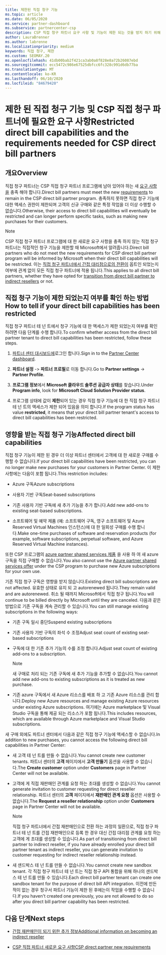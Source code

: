 ```yaml
---
title: 제한된 직접 청구 기능
ms.topic: article
ms.date: 06/05/2020
ms.service: partner-dashboard
ms.subservice: partnercenter-csp
description: CSP 직접 청구 파트너 요구 사항 및 기능이 제한 되는 것을 방지 하기 위해 수행할 작업에 대해 알아봅니다. 기능이 제한 되었는지 확인 합니다.
author: LauraBrenner
ms.author: labrenne
ms.localizationpriority: medium
keywords: 직접 청구, 제한
ms.custom: SEOMAY.20
ms.openlocfilehash: 41db00bab2f421ca3ab0a8f828e8a72b26087ebd
ms.sourcegitcommit: ecc5472c986e67525dbfcc6fc328c991d6db77ba
ms.translationtype: MT
ms.contentlocale: ko-KR
ms.lasthandoff: 06/10/2020
ms.locfileid: "84679420"
---
```

# <a name="restricted-direct-bill-capabilities-and-the-requirements-needed-for-csp-direct-bill-partners"></a><span data-ttu-id="9632c-105">제한 된 직접 청구 기능 및 CSP 직접 청구 파트너에 필요한 요구 사항</span><span class="sxs-lookup"><span data-stu-id="9632c-105">Restricted direct bill capabilities and the requirements needed for CSP direct bill partners</span></span>  

## <a name="overview"></a><span data-ttu-id="9632c-106">개요</span><span class="sxs-lookup"><span data-stu-id="9632c-106">Overview</span></span>

<span data-ttu-id="9632c-107">직접 청구 파트너는 CSP 직접 청구 파트너 프로그램에 남아 있어야 하는 새 [요구 사항을](direct-partner-new-requirements.md) 충족 해야 합니다.</span><span class="sxs-lookup"><span data-stu-id="9632c-107">Direct bill partners must meet the new [requirements](direct-partner-new-requirements.md) to remain in the CSP direct bill partner program.</span></span> <span data-ttu-id="9632c-108">충족하지 못하면 직접 청구 기능에 대한 액세스 권한이 제한되며 고객의 신규 구매와 같은 특정 작업을 더 이상 수행할 수 없습니다.</span><span class="sxs-lookup"><span data-stu-id="9632c-108">Otherwise, their access to direct bill capabilities will eventually be restricted and can longer perform specific tasks, such as making new purchases for their customers.</span></span>

> [!Note]
> <span data-ttu-id="9632c-109">CSP 직접 청구 파트너 프로그램에 대 한 새로운 요구 사항을 충족 하지 않는 직접 청구 파트너는 직접적인 청구 기능을 제한할 때 Microsoft에서 알려줍니다.</span><span class="sxs-lookup"><span data-stu-id="9632c-109">Direct bill partners who do not meet the new requirements for CSP direct bill partner program will be informed by Microsoft when their direct bill capabilities will be restricted.</span></span> <span data-ttu-id="9632c-110">이는 [직접 청구 파트너에서 간접 대리점으로의 전환이](transition-direct-to-indirect.md) 옵트인 되었는지 여부에 관계 없이 모든 직접 청구 파트너에 적용 됩니다.</span><span class="sxs-lookup"><span data-stu-id="9632c-110">This applies to all direct bill partners, whether they have opted for [transition from direct bill partner to indirect resellers](transition-direct-to-indirect.md) or not.</span></span>  

## <a name="how-to-tell-if-your-direct-bill-capabilities-has-been-restricted"></a><span data-ttu-id="9632c-111">직접 청구 기능이 제한 되었는지 여부를 확인 하는 방법</span><span class="sxs-lookup"><span data-stu-id="9632c-111">How to tell if your direct bill capabilities has been restricted</span></span>

<span data-ttu-id="9632c-112">직접 청구 파트너 테 넌 트에서 청구 기능에 대 한 액세스가 제한 되었는지 여부를 확인 하려면 다음 단계를 수행 합니다.</span><span class="sxs-lookup"><span data-stu-id="9632c-112">To confirm whether access from the direct bill partner tenant to direct bill capabilities has been restricted, follow these steps.</span></span>

1. <span data-ttu-id="9632c-113">[파트너 센터 대시보드에](https://partner.microsoft.com/dashboard)로그인 합니다.</span><span class="sxs-lookup"><span data-stu-id="9632c-113">Sign in to the [Partner Center dashboard](https://partner.microsoft.com/dashboard).</span></span>

2. <span data-ttu-id="9632c-114">**파트너 설정**  ->  **파트너 프로필**로 이동 합니다.</span><span class="sxs-lookup"><span data-stu-id="9632c-114">Go to **Partner settings** -> **Partner Profile**.</span></span>

3. <span data-ttu-id="9632c-115">**프로그램 정보**에서 **Microsoft 클라우드 솔루션 공급자 상태**를 찾습니다.</span><span class="sxs-lookup"><span data-stu-id="9632c-115">Under **Program info**, look for **Microsoft Cloud Solution Provider status**.</span></span>

4. <span data-ttu-id="9632c-116">프로그램 상태에 값이 **제한**되어 있는 경우 직접 청구 기능에 대 한 직접 청구 파트너 테 넌 트의 액세스가 제한 되어 있음을 의미 합니다.</span><span class="sxs-lookup"><span data-stu-id="9632c-116">If the program status has value **restricted**, it means that your direct bill partner tenant's access to direct bill capabilities has been restricted.</span></span>

## <a name="affected-direct-bill-capabilities"></a><span data-ttu-id="9632c-117">영향을 받는 직접 청구 기능</span><span class="sxs-lookup"><span data-stu-id="9632c-117">Affected direct bill capabilities</span></span>

<span data-ttu-id="9632c-118">직접 청구 기능이 제한 된 경우 더 이상 파트너 센터에서 고객에 대 한 새로운 구매를 수행할 수 없습니다.</span><span class="sxs-lookup"><span data-stu-id="9632c-118">If your direct bill capabilities have been restricted, you can no longer make new purchases for your customers in Partner Center.</span></span> <span data-ttu-id="9632c-119">이 제한 사항에는 다음이 포함 됩니다.</span><span class="sxs-lookup"><span data-stu-id="9632c-119">This restriction includes:</span></span>

- <span data-ttu-id="9632c-120">Azure 구독</span><span class="sxs-lookup"><span data-stu-id="9632c-120">Azure subscriptions</span></span>

- <span data-ttu-id="9632c-121">사용자 기반 구독</span><span class="sxs-lookup"><span data-stu-id="9632c-121">Seat-based subscriptions</span></span>

- <span data-ttu-id="9632c-122">기존 사용자 기반 구독에 새 추가 기능을 추가 합니다.</span><span class="sxs-lookup"><span data-stu-id="9632c-122">Add new add-ons to existing seat-based subscriptions.</span></span>

- <span data-ttu-id="9632c-123">소프트웨어 및 예약 제품 (예: 소프트웨어 구독, 영구 소프트웨어 및 Azure Reserved Virtual Machines 인스턴스)에 대 한 일회성 구매를 수행 합니다.</span><span class="sxs-lookup"><span data-stu-id="9632c-123">Make one-time purchases of software and reservation products (for example, software subscriptions, perpetual software, and Azure Reserved Virtual Machine instances).</span></span>

<span data-ttu-id="9632c-124">또한 CSP 프로그램의 [azure partner shared services 제품](shared-services.md) 을 사용 하 여 새 azure 구독을 직접 구매할 수 없습니다.</span><span class="sxs-lookup"><span data-stu-id="9632c-124">You also cannot use the [Azure partner shared services offer](shared-services.md) under the CSP program to purchase new Azure subscriptions for your own use.</span></span>

<span data-ttu-id="9632c-125">기존 직접 청구 구독은 영향을 받지 않습니다.</span><span class="sxs-lookup"><span data-stu-id="9632c-125">Existing direct bill subscriptions are not affected.</span></span> <span data-ttu-id="9632c-126">유효한 상태로 유지 되 고 autorenewed 됩니다.</span><span class="sxs-lookup"><span data-stu-id="9632c-126">They remain valid and are autorenewed.</span></span> <span data-ttu-id="9632c-127">취소 될 때까지 Microsoft에서 직접 청구 됩니다.</span><span class="sxs-lookup"><span data-stu-id="9632c-127">You will continue to be billed directly by Microsoft until they are canceled.</span></span> <span data-ttu-id="9632c-128">다음과 같은 방법으로 기존 구독을 계속 관리할 수 있습니다.</span><span class="sxs-lookup"><span data-stu-id="9632c-128">You can still manage existing subscriptions in the following ways:</span></span>

- <span data-ttu-id="9632c-129">기존 구독 일시 중단</span><span class="sxs-lookup"><span data-stu-id="9632c-129">Suspend existing subscriptions</span></span>

- <span data-ttu-id="9632c-130">기존 사용자 기반 구독의 좌석 수 조정</span><span class="sxs-lookup"><span data-stu-id="9632c-130">Adjust seat count of existing seat-based subscriptions</span></span>

- <span data-ttu-id="9632c-131">구독에 대 한 기존 추가 기능의 수를 조정 합니다.</span><span class="sxs-lookup"><span data-stu-id="9632c-131">Adjust seat count of existing add-ons to a subscription.</span></span> 
 
    >[!Note] 
    ><span data-ttu-id="9632c-132">새 구매로 처리 되는 기존 구독에 새 추가 기능을 추가할 수 없습니다.</span><span class="sxs-lookup"><span data-stu-id="9632c-132">You cannot add new add-ons to existing subscriptions as it is treated as new purchase.</span></span>

- <span data-ttu-id="9632c-133">기존 azure 구독에서 새 Azure 리소스를 배포 하 고 기존 Azure 리소스를 관리 합니다.</span><span class="sxs-lookup"><span data-stu-id="9632c-133">Deploy new Azure resources and manage existing Azure resources under existing Azure subscriptions.</span></span> <span data-ttu-id="9632c-134">여기에는 Azure marketplace 및 Visual Studio 구독을 통해 제공 되는 리소스가 포함 됩니다.</span><span class="sxs-lookup"><span data-stu-id="9632c-134">This includes resources, which are available through Azure marketplace and Visual Studio subscriptions.</span></span>

<span data-ttu-id="9632c-135">새 구매 외에도 파트너 센터에서 다음과 같은 직접 청구 기능에 액세스할 수 없습니다.</span><span class="sxs-lookup"><span data-stu-id="9632c-135">In addition to new purchases, you cannot access the following direct bill capabilities in Partner Center:</span></span>

- <span data-ttu-id="9632c-136">새 고객 테 넌 트를 만들 수 없습니다.</span><span class="sxs-lookup"><span data-stu-id="9632c-136">You cannot create new customer tenants.</span></span> <span data-ttu-id="9632c-137">파트너 센터의 **고객** 페이지에서 **고객 만들기** 옵션을 사용할 수 없습니다.</span><span class="sxs-lookup"><span data-stu-id="9632c-137">The **Create customer** option under **Customers** page in Partner Center will not be available.</span></span>

- <span data-ttu-id="9632c-138">고객에 게 직접 재판매인 관계를 요청 하는 초대를 생성할 수 없습니다.</span><span class="sxs-lookup"><span data-stu-id="9632c-138">You cannot generate invitation to customer requesting for direct reseller relationship.</span></span> <span data-ttu-id="9632c-139">파트너 센터의 **고객** 페이지에서 **재판매인 관계 요청** 옵션은 사용할 수 없습니다.</span><span class="sxs-lookup"><span data-stu-id="9632c-139">The **Request a reseller relationship** option under **Customers** page in Partner Center will not be available.</span></span>

    >[!NOTE]
    ><span data-ttu-id="9632c-140">직접 청구 파트너에서 간접 재판매인으로 전환 하는 과정의 일환으로, 직접 청구 파트너 테 넌 트를 간접 재판매인으로 등록 한 경우 대신 간접 대리점 관계를 요청 하는 고객에 게 초대를 생성할 수 있습니다.</span><span class="sxs-lookup"><span data-stu-id="9632c-140">As part of transitioning from direct bill partner to indirect reseller, if you have already enrolled your direct bill partner tenant as indirect reseller, you can generate invitation to customer requesting for indirect reseller relationship instead.</span></span>

- <span data-ttu-id="9632c-141">새 샌드박스 테 넌 트를 만들 수 없습니다.</span><span class="sxs-lookup"><span data-stu-id="9632c-141">You cannot create new sandbox tenant.</span></span> <span data-ttu-id="9632c-142">각 직접 청구 파트너 테 넌 트는 직접 청구 API 통합을 위해 하나의 샌드박스 테 넌 트를 만들 수 있습니다.</span><span class="sxs-lookup"><span data-stu-id="9632c-142">Each direct bill partner tenant can create one sandbox tenant for the purpose of direct bill API integration.</span></span> <span data-ttu-id="9632c-143">이전에 만든 적이 없는 경우 청구서 파트너 기능이 제한 된 후에는이 작업을 수행할 수 없습니다.</span><span class="sxs-lookup"><span data-stu-id="9632c-143">If you haven't created one previously, you are not allowed to do so after you direct bill partner capability has been restricted.</span></span>  

## <a name="next-steps"></a><span data-ttu-id="9632c-144">다음 단계</span><span class="sxs-lookup"><span data-stu-id="9632c-144">Next steps</span></span>

- [<span data-ttu-id="9632c-145">간접 재판매인이 되기 위한 추가 정보</span><span class="sxs-lookup"><span data-stu-id="9632c-145">Additional information on becoming an indirect reseller</span></span>](https://assetsprod.microsoft.com/csp-directbill-to-indirect-transition.pdf)

- [<span data-ttu-id="9632c-146">CSP 직접 파트너 새로운 요구 사항</span><span class="sxs-lookup"><span data-stu-id="9632c-146">CSP direct partner new requirements</span></span>](direct-partner-new-requirements.md)